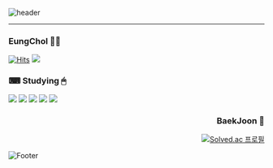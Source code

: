 ![header](https://capsule-render.vercel.app/api?type=waving&color=auto&height=100px&section=header&text=안녕하세요%20김응철이에요😊&fontSize=50)

---------------------------------------------------------------------------------------------------------------------------------------------------------------------

### EungChol 👨‍🦱
[![Hits](https://hits.seeyoufarm.com/api/count/incr/badge.svg?url=https%3A%2F%2Fgithub.com%2Fzbqlr456&count_bg=%23181717&title_bg=%23181717&icon=github.svg&icon_color=%23FFFFFF&title=hits&edge_flat=true)](https://github.com/zbqlr456)
<a href="https://generated-honeydew-14e.notion.site/e02d79c6bc4940538e15a480c7074afc"><img src="https://img.shields.io/badge/Notion-000000?style=flat-square&logo=Notion&logoColor=white"/></a>

### ⌨ Studying 🖱
<img src="https://img.shields.io/badge/JAVA-007396?style=flat-square&logo=Java&logoColor=white"/></a>
<img src="https://img.shields.io/badge/SpringBoot-6DB33F?style=flat-square&logo=Spring&logoColor=white"/></a>
<img src="https://img.shields.io/badge/Mysql-4479A1?style=flat-square&logo=Mysql&logoColor=white"/></a>
<img src="https://img.shields.io/badge/Docker-2496ED?style=flat-square&logo=Docker&logoColor=white"/></a>
<img src="https://img.shields.io/badge/Jira-0052CC?style=flat-square&logo=JiraSoftware&logoColor=white"/></a>

<div align="right">
  
### BaekJoon 💎
[![Solved.ac 프로필](http://mazassumnida.wtf/api/v2/generate_badge?boj=zbqlr456)](https://solved.ac/zbqlr456)
</div>

![Footer](https://capsule-render.vercel.app/api?type=waving&color=white&height=100&section=footer)
